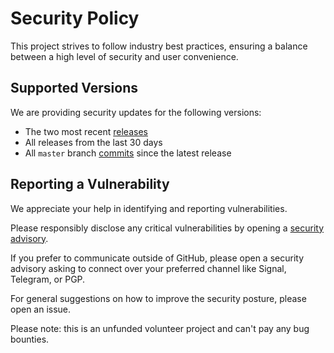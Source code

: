 # Security Policy

This project strives to follow industry best practices, ensuring a balance between a high level of security and user convenience.

## Supported Versions

We are providing security updates for the following versions:

- The two most recent [releases](https://github.com/bitcoin-tools/nodebuilder/releases)
- All releases from the last 30 days
- All `master` branch [commits](https://github.com/bitcoin-tools/nodebuilder/commits/master/) since the latest release

## Reporting a Vulnerability

We appreciate your help in identifying and reporting vulnerabilities.

Please responsibly disclose any critical vulnerabilities by opening a [security advisory](https://github.com/bitcoin-tools/nodebuilder/security/advisories/new).

If you prefer to communicate outside of GitHub, please open a security advisory asking to connect over your preferred channel like Signal, Telegram, or PGP.

For general suggestions on how to improve the security posture, please open an issue.

Please note: this is an unfunded volunteer project and can't pay any bug bounties.
